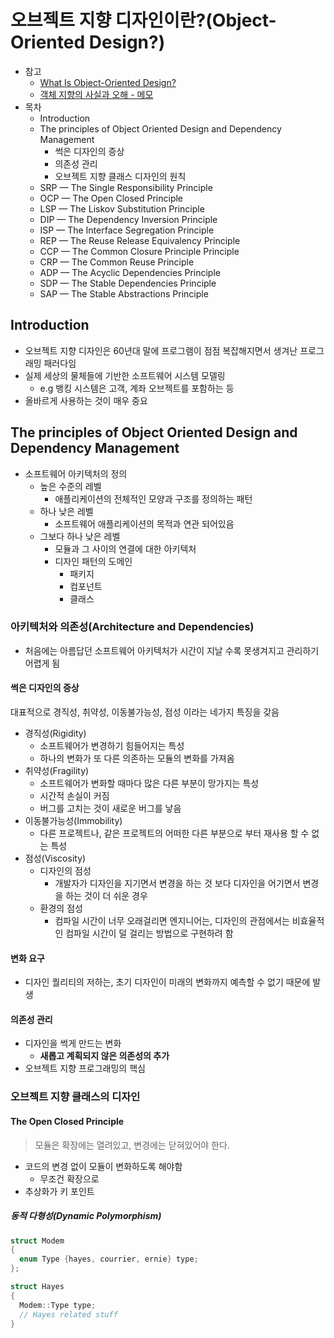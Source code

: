 # 오브젝트 지향 디자인이란?(Object-Oriented Design?)

- 참고
  - [What Is Object-Oriented Design?](http://web.archive.org/web/20131031015906/http://www.objectmentor.com:80/omSolutions/oops_what.html)
  - [객체 지향의 사실과 오해 - 메모](https://taehwanno.github.io/post/oop/2016/09/%EA%B0%9D%EC%B2%B4%EC%A7%80%ED%96%A5%EC%9D%98-%EC%82%AC%EC%8B%A4%EA%B3%BC-%EC%98%A4%ED%95%B4)
- 목차
  - Introduction
  - The principles of Object Oriented Design and Dependency Management
    - 썩은 디자인의 증상
    - 의존성 관리
    - 오브젝트 지향 클래스 디자인의 원칙
  - SRP — The Single Responsibility Principle
  - OCP — The Open Closed Principle
  - LSP — The Liskov Substitution Principle
  - DIP — The Dependency Inversion Principle
  - ISP — The Interface Segregation Principle
  - REP — The Reuse Release Equivalency Principle
  - CCP — The Common Closure Principle Principle
  - CRP — The Common Reuse Principle
  - ADP — The Acyclic Dependencies Principle
  - SDP — The Stable Dependencies Principle
  - SAP — The Stable Abstractions Principle

## Introduction

- 오브젝트 지향 디자인은 60년대 말에 프로그램이 점점 복잡해지면서 생겨난 프로그래밍 패러다임
- 실제 세상의 물체들에 기반한 소프트웨어 시스템 모델링
  - e.g 뱅킹 시스템은 고객, 계좌 오브젝트를 포함하는 등
- 올바르게 사용하는 것이 매우 중요

## The principles of Object Oriented Design and Dependency Management

- 소프트웨어 아키텍처의 정의
  - 높은 수준의 레벨
    - 애플리케이션의 전체적인 모양과 구조를 정의하는 패턴
  - 하나 낮은 레벨
    - 소프트웨어 애플리케이션의 목적과 연관 되어있음
  - 그보다 하나 낮은 레벨
    - 모듈과 그 사이의 연결에 대한 아키텍처
    - 디자인 패턴의 도메인
      - 패키지
      - 컴포넌트
      - 클래스

### 아키텍처와 의존성(Architecture and Dependencies)

- 처음에는 아름답던 소프트웨어 아키텍처가 시간이 지날 수록 못생겨지고 관리하기 어렵게 됨

#### 썩은 디자인의 증상

대표적으로 경직성, 취약성, 이동불가능성, 점성 이라는 네가지 특징을 갖음

- 경직성(Rigidity)
  - 소프트웨어가 변경하기 힘들어지는 특성
  - 하나의 변화가 또 다른 의존하는 모듈의 변화를 가져옴
- 취약성(Fragility)
  - 소프트웨어가 변화할 때마다 많은 다른 부분이 망가지는 특성
  - 시간적 손실이 커짐
  - 버그를 고치는 것이 새로운 버그를 낳음
- 이동불가능성(Immobility)
  - 다른 프로젝트나, 같은 프로젝트의 어떠한 다른 부분으로 부터 재사용 할 수 없는 특성
- 점성(Viscosity)
  - 디자인의 점성
    - 개발자가 디자인을 지기면서 변경을 하는 것 보다 디자인을 어기면서 변경을 하는 것이 더 쉬운 경우
  - 환경의 점성
    - 컴파일 시간이 너무 오래걸리면 엔지니어는, 디자인의 관점에서는 비효율적인 컴파일 시간이 덜 걸리는 방법으로 구현하려 함

#### 변화 요구

- 디자인 퀄리티의 저하는, 초기 디자인이 미래의 변화까지 예측할 수 없기 때문에 발생

#### 의존성 관리

- 디자인을 썩게 만드는 변화
  - **새롭고 계획되지 않은 의존성의 추가**
- 오브젝트 지향 프로그래밍의 핵심

### 오브젝트 지향 클래스의 디자인

#### The Open Closed Principle

> 모듈은 확장에는 열려있고, 변경에는 닫혀있어야 한다.

- 코드의 변경 없이 모듈이 변화하도록 해야함
  - 무조건 확장으로
- 추상화가 키 포인트

##### 동적 다형성(Dynamic Polymorphism)

```cpp
struct Modem
{
  enum Type {hayes, courrier, ernie} type;
};

struct Hayes
{
  Modem::Type type;
  // Hayes related stuff
}
```
